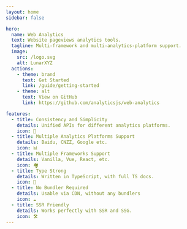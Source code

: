 ```yaml
---
layout: home
sidebar: false

hero:
  name: Web Analytics
  text: Website pageviews analytics tools.
  tagline: Multi-framework and multi-analytics-platform support.
  image:
    src: /logo.svg
    alt: LunarXYZ
  actions:
    - theme: brand
      text: Get Started
      link: /guide/getting-started
    - theme: alt
      text: View on GitHub
      link: https://github.com/analyticsjs/web-analytics

features:
  - title: Consistency and Simplicity
    details: Unified APIs for different analytics platforms.
    icon: 🚀
  - title: Multiple Analytics Platforms Support
    details: Baidu, CNZZ, Google etc.
    icon: 📊
  - title: Multiple Frameworks Support
    details: Vanilla, Vue, React, etc.
    icon: 🏘
  - title: Type Strong
    details: Written in TypeScript, with full TS docs.
    icon: 💪
  - title: No Bundler Required
    details: Usable via CDN, without any bundlers
    icon: ☁
  - title: SSR Friendly
    details: Works perfectly with SSR and SSG.
    icon: 🛠
---
```

